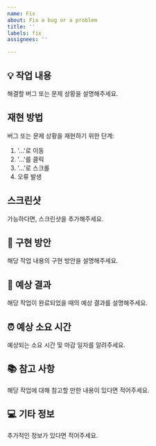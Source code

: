 ```yaml
---
name: Fix
about: Fix a bug or a problem
title: ''
labels: fix
assignees: ''

---
```


## 💡 작업 내용
해결할 버그 또는 문제 상황을 설명해주세요.

## 재현 방법
버그 또는 문제 상황을 재현하기 위한 단계:

1. '...'로 이동
2. '...'를 클릭
3. '...'로 스크롤
4. 오류 발생

## 스크린샷
가능하다면, 스크린샷을 추가해주세요.

## 🚀 구현 방안
해당 작업 내용의 구현 방안을 설명해주세요.

## 🎉 예상 결과
해당 작업이 완료되었을 때의 예상 결과를 설명해주세요.

## ⏰ 예상 소요 시간
예상되는 소요 시간 및 마감 일자를 알려주세요.

## 📚 참고 사항
해당 작업에 대해 참고할 만한 내용이 있다면 적어주세요.

## 💻 기타 정보
추가적인 정보가 있다면 적어주세요.
